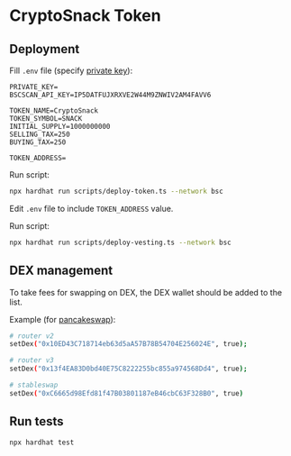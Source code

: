 # CryptoSnack Token

## Deployment

Fill `.env` file
(specify [private key](https://support.metamask.io/managing-my-wallet/secret-recovery-phrase-and-private-keys/how-to-export-an-accounts-private-key/)):

```dotenv
PRIVATE_KEY=
BSCSCAN_API_KEY=IP5DATFUJXRXVE2W44M9ZNWIV2AM4FAVV6

TOKEN_NAME=CryptoSnack
TOKEN_SYMBOL=SNACK
INITIAL_SUPPLY=1000000000
SELLING_TAX=250
BUYING_TAX=250

TOKEN_ADDRESS=
```

Run script:

```bash
npx hardhat run scripts/deploy-token.ts --network bsc
```

Edit `.env` file to include `TOKEN_ADDRESS` value.

Run script:

```bash
npx hardhat run scripts/deploy-vesting.ts --network bsc
```

## DEX management

To take fees for swapping on DEX, the DEX wallet should be added to the list.

Example (for [pancakeswap](https://docs.pancakeswap.finance/developers/smart-contracts)):

```bash
# router v2
setDex("0x10ED43C718714eb63d5aA57B78B54704E256024E", true);

# router v3
setDex("0x13f4EA83D0bd40E75C8222255bc855a974568Dd4", true);

# stableswap
setDex("0xC6665d98Efd81f47B03801187eB46cbC63F328B0", true)
```

## Run tests

```bash
npx hardhat test
```
